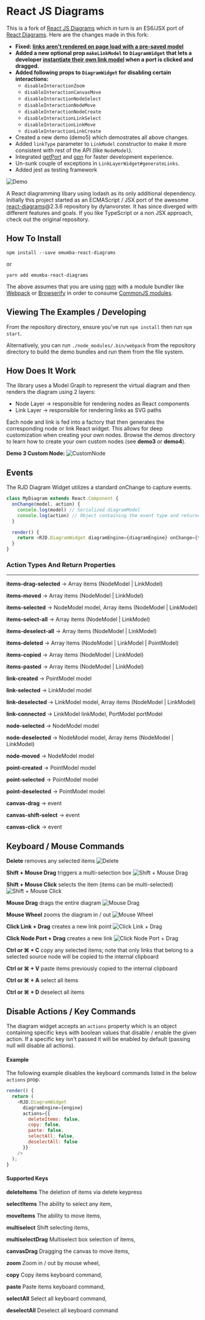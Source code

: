 # React JS Diagrams

This is a fork of [React JS Diagrams](https://github.com/woodenconsulting/react-js-diagrams) which in turn is an ES6/JSX port of [React Diagrams](https://github.com/projectstorm/react-diagrams). Here are the changes made in this fork:

- **Fixed: [links aren't rendered on page load with a pre-saved model](https://github.com/woodenconsulting/react-js-diagrams/issues/6)**
- **Added a new optional prop `makeLinkModel` to `DiagramWidget` that lets a developer [instantiate their own link model](https://github.com/woodenconsulting/react-js-diagrams/issues/7) when a port is clicked and dragged.**
- **Added following props to `DiagramWidget` for disabling certain interactions:**
  - `disableInteractionZoom`
  - `disableInteractionCanvasMove`
  - `disableInteractionNodeSelect`
  - `disableInteractionNodeMove`
  - `disableInteractionNodeCreate`
  - `disableInteractionLinkSelect`
  - `disableInteractionLinkMove`
  - `disableInteractionLinkCreate`
- Created a new demo (demo5) which demostrates all above changes.
- Added `linkType` parameter to `LinkModel` constructor to make it more consistent with rest of the API (like `NodeModel`).
- Integrated [getPort](https://www.npmjs.com/package/get-port) and [opn](https://www.npmjs.com/package/opn) for faster development experience.
- Un-sunk couple of exceptions in `LinkLayerWidget#generateLinks`.
- Added jest as testing framework

![Demo](./images/main.png)

A React diagramming libary using lodash as its only additional dependency. Initially this project started as an ECMAScript / JSX port of the awesome [react-diagrams](https://github.com/projectstorm/react-diagrams)@2.3.6 repository by dylanvorster. It has since diverged with different features and goals. If you like TypeScript or a non JSX approach, check out the original repository.

## How To Install

```
npm install --save emumba-react-diagrams
```
or
```
yarn add emumba-react-diagrams
```

The above assumes that you are using [npm](http://npmjs.com/) with a module bundler like [Webpack](http://webpack.github.io/) or [Browserify](http://browserify.org/) in order to consume [CommonJS modules](http://webpack.github.io/docs/commonjs.html).

## Viewing The Examples / Developing

From the repository directory, ensure you've run `npm install` then run `npm start`.

Alternatively, you can run `./node_modules/.bin/webpack` from the repository directory to build the demo bundles and run them from the file system.

## How Does It Work

The library uses a Model Graph to represent the virtual diagram and then renders the diagram using
2 layers:
* Node Layer -> responsible for rendering nodes as React components
* Link Layer -> responsible for rendering links as SVG paths

Each node and link is fed into a factory that then generates the corresponding node or link React widget. This allows for deep customization when creating your own nodes. Browse the demos directory to learn how to create your own custom nodes (see __demo3__ or __demo4__).

__Demo 3 Custom Node:__
![CustomNode](./images/custom-nodes.png)

## Events

The RJD Diagram Widget utilizes a standard onChange to capture events.

```javascript
class MyDiagram extends React.Component {
  onChange(model, action) {
    console.log(model) // Serialized diagramModel
    console.log(action) // Object containing the event type and returned properties
  }

  render() {
    return <RJD.DiagramWidget diagramEngine={diagramEngine} onChange={this.onChange.bind(this)} />;
  }
}
```

### Action Types And Return Properties

---

__items-drag-selected__ -> Array items (NodeModel | LinkModel)

__items-moved__ -> Array items (NodeModel | LinkModel)

__items-selected__ -> NodeModel model, Array items (NodeModel | LinkModel)

__items-select-all__ -> Array items (NodeModel | LinkModel)

__items-deselect-all__ -> Array items (NodeModel | LinkModel)

__items-deleted__ -> Array items (NodeModel | LinkModel | PointModel)

__items-copied__ -> Array items (NodeModel | LinkModel)

__items-pasted__ -> Array items (NodeModel | LinkModel)

__link-created__ -> PointModel model

__link-selected__ -> LinkModel model

__link-deselected__ -> LinkModel model, Array items (NodeModel | LinkModel)

__link-connected__ -> LinkModel linkModel, PortModel portModel

__node-selected__ -> NodeModel model

__node-deselected__ -> NodeModel model, Array items (NodeModel | LinkModel)

__node-moved__ -> NodeModel model

__point-created__ -> PointModel model

__point-selected__ -> PointModel model

__point-deselected__ -> PointModel model

__canvas-drag__ -> event

__canvas-shift-select__ -> event

__canvas-click__ -> event

## Keyboard / Mouse Commands

__Delete__ removes any selected items
![__Delete__](./images/rjdDelete.gif)

__Shift + Mouse Drag__ triggers a multi-selection box
![Shift + Mouse Drag](./images/mouseDrag.gif)

__Shift + Mouse Click__ selects the item (items can be multi-selected)
![Shift + Mouse Click](./images/shiftClick.gif)

__Mouse Drag__ drags the entire diagram
![Mouse Drag](./images/canvasDrag.gif)

__Mouse Wheel__ zooms the diagram in / out
![Mouse Wheel](./images/mouseWheel.gif)

__Click Link + Drag__ creates a new link point
![Click Link + Drag](./images/createPoint.gif)

__Click Node Port + Drag__ creates a new link
![Click Node Port + Drag](./images/createLink.gif)

__Ctrl or ⌘ + C__ copy any selected items; note that only links that belong to a selected source node will
be copied to the internal clipboard

__Ctrl or ⌘ + V__ paste items previously copied to the internal clipboard

__Ctrl or ⌘ + A__ select all items

__Ctrl or ⌘ + D__ deselect all items

## Disable Actions / Key Commands

The diagram widget accepts an `actions` property which is an object containing specific keys with boolean values that disable / enable the given action. If a specific key isn't passed it will be enabled by default (passing null will disable all actions).

#### Example

The following example disables the keyboard commands listed in the below `actions` prop.

```javascript
render() {
  return (
    <RJD.DiagramWidget
      diagramEngine={engine}
      actions={{
        deleteItems: false,
        copy: false,
        paste: false,
        selectAll: false,
        deselectAll: false
      }}
    />
  );
}
```

#### Supported Keys


__deleteItems__ The deletion of items via delete keypress

__selectItems__ The ability to select any item,

__moveItems__ The ability to move items,

__multiselect__ Shift selecting items,

__multiselectDrag__ Multiselect box selection of items,

__canvasDrag__ Dragging the canvas to move items,

__zoom__ Zoom in / out by mouse wheel,

__copy__ Copy items keyboard command,

__paste__ Paste items keyboard command,

__selectAll__ Select all keyboard command,

__deselectAll__ Deselect all keyboard command
